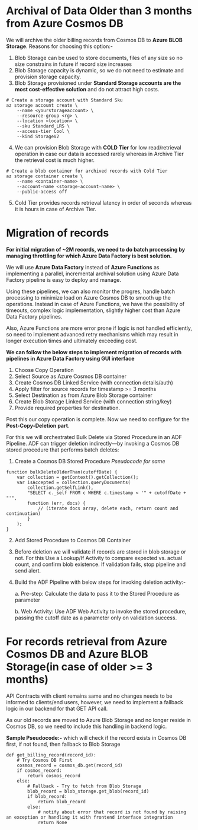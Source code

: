 # Archival of Data Older than 3 months from Azure Cosmos DB
We will archive the older billing records from Cosmos DB to **Azure BLOB Storage**. Reasons for choosing this option:-
1. Blob Storage can be used to store documents, files of any size so no size constrains in future if record size increases
2. Blob Storage capacity is dynamic, so we do not need to estimate and provision storage capacity.
3. Blob Storage provisioned under **Standard Storage accounts are the most cost-effective solution** and do not attract high costs.
```
# Create a storage account with Standard Sku
az storage account create \
    --name <yourstorageaccount> \
    --resource-group <rg> \
    --location <location> \
    --sku Standard_LRS \
    --access-tier Cool \
    --kind StorageV2
```
4. We can provision Blob Storage with **COLD Tier** for low read/retrieval operation in case our data is accessed rarely whereas in Archive Tier the retrieval cost is much higher.
```
# Create a blob container for archived records with Cold Tier
az storage container create \
    --name <container-name> \
    --account-name <storage-account-name> \
    --public-access off
```
5. Cold Tier provides records retrieval latency in order of seconds whereas it is hours in case of Archive Tier.

# Migration of records

**For initial migration of ~2M records, we need to do batch processing by managing throttling for which Azure Data Factory is best solution.**

We will use **Azure Data Factory** instead of **Azure Functions** as implementing a parallel, incremental archival solution using Azure Data Factory pipeline is easy to deploy and manage.

Using these pipelines, we can also monitor the progres, handle batch processing to minimize load on Azure Cosmos DB to smooth up the operations. Instead in case of Azure Functions, we have the possibility of timeouts, complex logic implementation, slightly higher cost than Azure Data Factory pipelines.

Also, Azure Functions are more error prone if logic is not handled efficiently, so need to implement advanced retry mechanisms which may result in longer execution times and ultimately exceeding cost.

**We can follow the below steps to implement migration of records with pipelines in Azure Data Factory using GUI interface** 

1. Choose Copy Operation
2. Select Source as Azure Cosmos DB container
3. Create Cosmos DB Linked Service (with connection details/auth)
4. Apply filter for source records for timestamp >= 3 months
5. Select Destination as from Azure Blob Storage container
6. Create Blob Storage Linked Service (with connection string/key)
7. Provide required properties for destination.

Post this our copy operation is complete. Now we need to configure for the **Post-Copy-Deletion part**.

For this we will orchestrated Bulk Delete via Stored Procedure in an ADF Pipeline. ADF can trigger deletion indirectly—by invoking a Cosmos DB stored procedure that performs batch deletes:

1. Create a Cosmos DB Stored Procedure
*Pseudocode for same*
```
function bulkDeleteOlderThan(cutoffDate) {
    var collection = getContext().getCollection();
    var isAccepted = collection.queryDocuments(
        collection.getSelfLink(),
        "SELECT c._self FROM c WHERE c.timestamp < '" + cutoffDate + "'",
        function (err, docs) {
            // (iterate docs array, delete each, return count and continuation)
        }
    );
}
```
2. Add Stored Procedure to Cosmos DB Container
3. Before deletion we will validate if records are stored in blob storage or not. For this Use a Lookup/If Activity to compare expected vs. actual count, and confirm blob existence. If validation fails, stop pipeline and send alert.
4. Build the ADF Pipeline with below steps for invoking deletion activity:-

   a. Pre-step: Calculate the data to pass it to the Stored Procedure as parameter
   
   b. Web Activity: Use ADF Web Activity to invoke the stored procedure, passing the cutoff date as a parameter only on validation success.

# For records retrieval from Azure Cosmos DB and Azure BLOB Storage(in case of older >= 3 months)

API Contracts with client remains same and no changes needs to be informed to clients/end users, however, we need to implement a fallback logic in our backend for that GET API call.

As our old records are moved to Azure Blob Storage and no longer reside in Cosmos DB, so we need to include this handling in backend logic. 

**Sample Pseudocode:-** which will check if the record exists in Cosmos DB first, if not found, then fallback to Blob Storage
```
def get_billing_record(record_id):
    # Try Cosmos DB First
    cosmos_record = cosmos_db.get(record_id)
    if cosmos_record:
        return cosmos_record
    else:
        # Fallback - Try to fetch from Blob Storage
        blob_record = blob_storage.get_blob(record_id)
        if blob_record:
            return blob_record
        else:
            # notify about error that record is not found by raising an exception or handling it with frontend interface integration 
            return None
        
```
